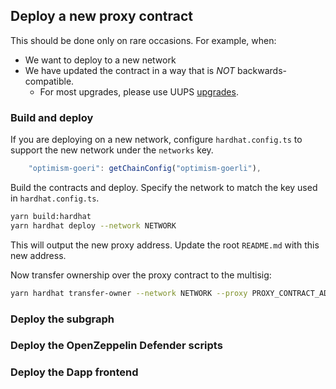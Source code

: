 ## Deploy a new proxy contract

This should be done only on rare occasions. For example, when:
- We want to deploy to a new network
- We have updated the contract in a way that is *NOT* backwards-compatible.
  - For most upgrades, please use UUPS [upgrades](./upgrade.md).

### Build and deploy

If you are deploying on a new network, configure `hardhat.config.ts` to support the new network under the `networks` key.
```javascript
    "optimism-goeri": getChainConfig("optimism-goerli"),
```

Build the contracts and deploy. Specify the network to match the key used in `hardhat.config.ts`.

```sh
yarn build:hardhat
yarn hardhat deploy --network NETWORK
```

This will output the new proxy address. Update the root `README.md` with this new address.

Now transfer ownership over the proxy contract to the multisig:

```sh
yarn hardhat transfer-owner --network NETWORK --proxy PROXY_CONTRACT_ADDRESS --owner MULTISIG_ADDRESS
```

### Deploy the subgraph

### Deploy the OpenZeppelin Defender scripts

### Deploy the Dapp frontend